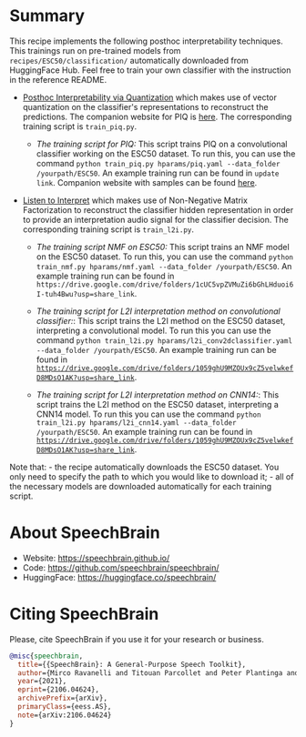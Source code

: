 # Summary

This recipe implements the following posthoc interpretability techniques. This trainings run on pre-trained models from `recipes/ESC50/classification/` automatically downloaded from HuggingFace Hub. Feel free to train your own classifier with the instruction in the reference README.

- [Posthoc Interpretability via Quantization]() which makes use of vector quantization on the classifier's representations to reconstruct the predictions. The companion website for PIQ is [here](https://piqinter.github.io/). The corresponding training script is `train_piq.py`.
    * *The training script for PIQ:* This script trains PIQ on a convolutional classifier working on the ESC50 dataset. To run this, you can use the command `python train_piq.py hparams/piq.yaml --data_folder /yourpath/ESC50`. An example training run can be found in `update link`. Companion website with samples can be found [here](https://piqinter.github.io/).
- [Listen to Interpret](https://arxiv.org/abs/2202.11479v2) which makes use of Non-Negative Matrix Factorization to reconstruct the classifier hidden representation in order to provide an interpretation audio signal for the classifier decision. The corresponding training script is `train_l2i.py`.

	* *The training script NMF on ESC50:* This script trains an NMF model on the ESC50 dataset. To run this, you can use the command `python train_nmf.py hparams/nmf.yaml --data_folder /yourpath/ESC50`. An example training run can be found in `https://drive.google.com/drive/folders/1cUC5vpZVMuZi6bGhLHduoi6I-tuh4Bwu?usp=share_link`.

    * *The training script for L2I interpretation method on convolutional classifier:*: This script trains the L2I method on the ESC50 dataset, interpreting a convolutional model. To run this you can use the command `python train_l2i.py hparams/l2i_conv2dclassifier.yaml --data_folder /yourpath/ESC50`. An example training run can be found in [`https://drive.google.com/drive/folders/1059ghU9MZOUx9cZ5velwkefD8MDsO1AK?usp=share_link`](https://drive.google.com/drive/folders/1059ghU9MZOUx9cZ5velwkefD8MDsO1AK?usp=share_link).

	* *The training script for L2I interpretation method on CNN14:*: This script trains the L2I method on the ESC50 dataset, interpreting a CNN14 model. To run this you can use the command `python train_l2i.py hparams/l2i_cnn14.yaml --data_folder /yourpath/ESC50`. An example training run can be found in [`https://drive.google.com/drive/folders/1059ghU9MZOUx9cZ5velwkefD8MDsO1AK?usp=share_link`](https://drive.google.com/drive/folders/1059ghU9MZOUx9cZ5velwkefD8MDsO1AK?usp=share_link).

Note that:
    - the recipe automatically downloads the ESC50 dataset. You only need to specify the path to which you would like to download it;
    - all of the necessary models are downloaded automatically for each training script.



# **About SpeechBrain**
- Website: https://speechbrain.github.io/
- Code: https://github.com/speechbrain/speechbrain/
- HuggingFace: https://huggingface.co/speechbrain/


# **Citing SpeechBrain**
Please, cite SpeechBrain if you use it for your research or business.

```bibtex
@misc{speechbrain,
  title={{SpeechBrain}: A General-Purpose Speech Toolkit},
  author={Mirco Ravanelli and Titouan Parcollet and Peter Plantinga and Aku Rouhe and Samuele Cornell and Loren Lugosch and Cem Subakan and Nauman Dawalatabad and Abdelwahab Heba and Jianyuan Zhong and Ju-Chieh Chou and Sung-Lin Yeh and Szu-Wei Fu and Chien-Feng Liao and Elena Rastorgueva and François Grondin and William Aris and Hwidong Na and Yan Gao and Renato De Mori and Yoshua Bengio},
  year={2021},
  eprint={2106.04624},
  archivePrefix={arXiv},
  primaryClass={eess.AS},
  note={arXiv:2106.04624}
}
```
